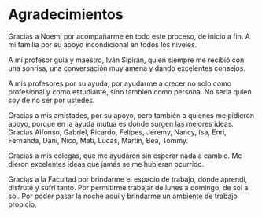 # Agradecimientos

Gracias a Noemí por acompañarme en todo este proceso, de inicio a fin. A mi familia por su apoyo incondicional en todos los niveles.

A mí profesor guía y maestro, Iván Sipirán, quien siempre me recibió con una sonrisa, una conversación muy amena y dando excelentes consejos.

A mis profesores por su ayuda, por ayudarme a crecer no solo como profesional y como estudiante, sino también como persona. No sería quien soy de no ser por ustedes. 

Gracias a mis amistades, por su apoyo, pero también a quienes me pidieron apoyo, porque en la ayuda mutua es donde surgen las mejores ideas. Gracias Alfonso, Gabriel, Ricardo, Felipes, Jeremy, Nancy, Isa, Enri, Fernanda, Dani, Nico, Mati, Lucas, Martín, Bea, Tommy. 

Gracias a mis colegas, que me ayudaron sin esperar nada a cambio. Me dieron excelentes ideas que jamás se me hubieran ocurrido.

Gracias a la Facultad por brindarme el espacio de trabajo, donde aprendí, disfruté y sufrí tanto. Por permitirme trabajar de lunes a domingo, de sol a sol. Por poder pasar la noche aquí y brindarme un ambiente de trabajo propicio.